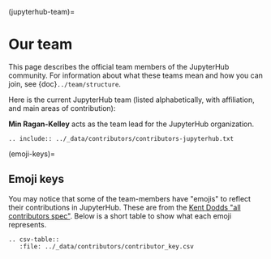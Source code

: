 (jupyterhub-team)=

# Our team

This page describes the official team members of the JupyterHub community.
For information about what these teams mean and how you can join, see {doc}`../team/structure`.

Here is the current JupyterHub team (listed alphabetically, with affiliation, and main areas of contribution):

**Min Ragan-Kelley** acts as the team lead for the JupyterHub organization.

```{eval-rst}
.. include:: ../_data/contributors/contributors-jupyterhub.txt
```

(emoji-keys)=

## Emoji keys

You may notice that some of the team-members have "emojis" to reflect their
contributions in JupyterHub. These are from the [Kent Dodds "all contributors spec"](https://allcontributors.org/).
Below is a short table to show what each emoji represents.

```{eval-rst}
.. csv-table::
   :file: ../_data/contributors/contributor_key.csv
```
